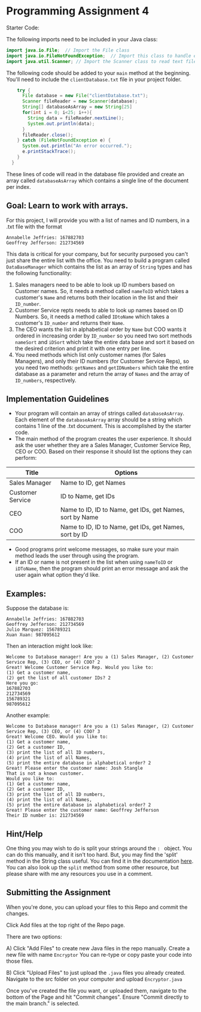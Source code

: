 # Programming Assignment 4

Starter Code:

The following imports need to be included in your Java class:

```java
import java.io.File;  // Import the File class
import java.io.FileNotFoundException;  // Import this class to handle errors
import java.util.Scanner; // Import the Scanner class to read text files
```

The following code should be added to your `main` method at the beginning. You'll need to include the `clientDatabase.txt` file in your project folder.

```java
    try {
      File database = new File("clientDatabase.txt");
      Scanner fileReader = new Scanner(database);
      String[] databaseAsArray = new String[25]
      for(int i = 0; i<25; i++){
        String data = fileReader.nextLine();
        System.out.println(data);
      }
      fileReader.close();
    } catch (FileNotFoundException e) {
      System.out.println("An error occurred.");
      e.printStackTrace();
    }
  }
 ```
 
 These lines of code will read in the database file provided and create an array called `databaseAsArray` which contains a single line of the document per index.

## Goal: Learn to work with arrays.

For this project, I will provide you with a list of names and ID numbers, in a .txt file with the format

```
Annabelle Jeffries: 167882703
Geoffrey Jefferson: 212734569
```
This data is critical for your company, but for security purposed you can't just share the entire list with the office. You need to build a program called `DataBaseManager` which contains the list as an array of `String` types and has the following functionality:

1) Sales managers need to be able to look up ID numbers based on Customer names. So, it needs a method called `nameToID` which takes a customer's `Name` and returns both their location in the list and their `ID_number`. 
2) Customer Service repts needs to able to look up names based on ID Numbers. So, it needs a method called `IDtoName` which takes a customer's `ID_number` and returns their `Name`. 
3) The CEO wants the list in alphabetical order by `Name` but COO wants it ordered in increasing order by `ID_number` so you need two sort methods `nameSort` and `iDSort` which take the entire data base and sort it based on the desired criterion and print it with one entry per line.
4) You need methods which list only customer names (for Sales Managers), and only their ID numbers (for Customer Service Reps), so you need two methods: `getNames` and `getIDNumbers` which take the entire database as a parameter and return the array of `Names` and the array of `ID_numbers`, respectively. 

## Implementation Guidelines

- Your program will contain an array of strings called `databaseAsArray`. Each element of the `databaseAsArray` array should be a string which contains 1 line of the .txt document. This is accomplished by the starter code.
- The main method of the program creates the user experience. It should ask the user whether they are a Sales Manager, Customer Service Rep, CEO or COO. Based on their response it should list the options they can perform:

| Title | Options |
| ------| ---------|
| Sales Manager | Name to ID, get Names |
|Customer Service | ID to Name, get IDs|
|CEO | Name to ID, ID to Name, get IDs, get Names, sort by Name|
|COO | Name to ID, ID to Name, get IDs, get Names, sort by ID|

 - Good programs print welcome messages, so make sure your main method leads the user through using the program. 
 - If an ID or name is not present in the list when using `nameToID` or `iDToName`, then the program should print an error message and ask the user again what option they'd like. 

## Examples:

Suppose the database is:

```
Annabelle Jeffries: 167882703
Geoffrey Jefferson: 212734569
Julio Marquez: 156789321
Xuan Xuan: 987095612
```

Then an interaction might look like:

```
Welcome to Database manager! Are you a (1) Sales Manager, (2) Customer Service Rep, (3) CEO, or (4) COO? 2
Great! Welcome Customer Service Rep. Would you like to: 
(1) Get a customer name,
(2) get the list of all customer IDs? 2
Here you go:
167882703
212734569
156789321
987095612
```

Another example:

```
Welcome to Database manager! Are you a (1) Sales Manager, (2) Customer Service Rep, (3) CEO, or (4) COO? 3
Great! Welcome CEO. Would you like to: 
(1) Get a customer name, 
(2) Get a customer ID, 
(3) print the list of all ID numbers, 
(4) print the list of all Names,
(5) print the entire database in alphabetical order? 2
Great! Please enter the customer name: Josh Stangle
That is not a known customer. 
Would you like to: 
(1) Get a customer name, 
(2) Get a customer ID, 
(3) print the list of all ID numbers, 
(4) print the list of all Names,
(5) print the entire database in alphabetical order? 2
Great! Please enter the customer name: Geoffrey Jefferson
Their ID number is: 212734569
```

## Hint/Help
One thing you may wish to do is split your strings around the `: ` object. You can do this manually, and it isn't too hard. But, you may find the 'split' method in the String class useful. You can find it in the documentation [here](https://docs.oracle.com/javase/7/docs/api/java/lang/String.html). You can also look up the `split` method from some other resource, but please share with me any resources you use in a comment. 

## Submitting the Assignment

When you're done, you can upload your files to this Repo and commit the changes.

Click Add files at the top right of the Repo page.

There are two options:

A) Click "Add Files" to create new Java files in the repo manually. Create a new file with name `Encryptor` You can re-type or copy paste your code into those files.

B) Click "Upload Files" to just upload the `.java` files you already created. Navigate to the src folder on your computer and upload `Encryptor.java`

Once you've created the file you want, or uploaded them, navigate to the bottom of the Page and hit "Commit changes". Ensure "Commit directly to the main branch." is selected.



